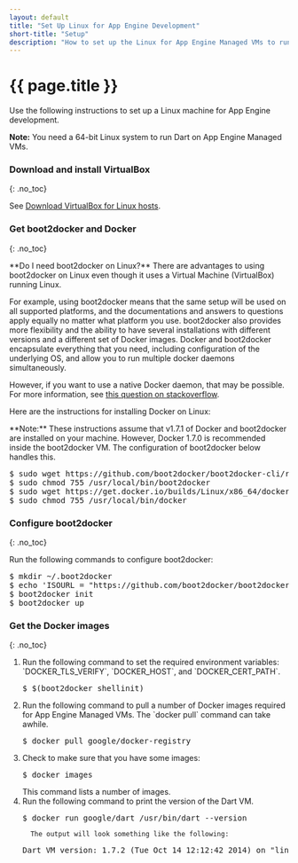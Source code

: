 ```yaml
---
layout: default
title: "Set Up Linux for App Engine Development"
short-title: "Setup"
description: "How to set up the Linux for App Engine Managed VMs to run Dart programs."
---
```


# {{ page.title }}
Use the following instructions to set up a Linux machine for
App Engine development.

<strong>Note:</strong>
You need a 64-bit Linux system to run Dart on App Engine
Managed VMs.

### Download and install VirtualBox
{: .no_toc}

See
<a href="https://www.virtualbox.org/wiki/Linux_Downloads">Download VirtualBox
  for Linux hosts</a>.

### Get boot2docker and Docker 
{: .no_toc}

<aside class="alert alert-info" markdown="1">
**Do I need boot2docker on Linux?**
There are advantages to using boot2docker on Linux even though
it uses a Virtual Machine (VirtualBox) running Linux.

For example, using boot2docker means that the same setup will be used
on all supported platforms,
and the documentations and answers to questions apply equally no
matter what platform you use. boot2docker also provides more
flexibility and the ability to have several installations with
different versions and a different set of Docker images.
Docker and boot2docker encapsulate everything that you need,
including configuration of the underlying OS,
and allow you to run multiple docker daemons simultaneously.

However, if you want to use a native Docker daemon, that
may be possible. For more information, see
[this question on stackoverflow](http://stackoverflow.com/questions/26842682/dockerdaemonconnectionerror-when-setting-google-cloud-managed-vm-in-ubuntu).
</aside>

Here are the instructions for installing Docker on Linux:

<aside class="alert alert-warning" markdown="1">
**Note:**
These instructions assume that v1.7.1 of Docker and boot2docker 
are installed on your machine.
However, Docker 1.7.0 is recommended inside the boot2docker VM.
The configuration of boot2docker below handles this.
</aside>

<pre>
$ sudo wget https://github.com/boot2docker/boot2docker-cli/releases/download/v1.7.1/boot2docker-v1.7.1-linux-amd64 -O /usr/local/bin/boot2docker
$ sudo chmod 755 /usr/local/bin/boot2docker
$ sudo wget https://get.docker.io/builds/Linux/x86_64/docker-latest -O /usr/local/bin/docker
$ sudo chmod 755 /usr/local/bin/docker
</pre>

### Configure boot2docker
{: .no_toc}

Run the following commands to configure boot2docker:

<pre>
$ mkdir ~/.boot2docker
$ echo 'ISOURL = "https://github.com/boot2docker/boot2docker/releases/download/v1.7.0/boot2docker.iso"' > ~/.boot2docker/profile
$ boot2docker init
$ boot2docker up
</pre>

### Get the Docker images
{: .no_toc}

<ol markdown="1">
  <li markdown="1">Run the following command to set the required environment
      variables: `DOCKER_TLS_VERIFY`, `DOCKER_HOST`, and `DOCKER_CERT_PATH`.

<pre>
$ $(boot2docker shellinit)
</pre>
  </li>
  <li markdown="1">Run the following command to pull a number of Docker
      images required for App Engine Managed VMs.
      The `docker pull` command can take awhile.

<pre>
$ docker pull google/docker-registry
</pre>
  </li>

  <li>Check to make sure that you have some images:
<pre>
$ docker images
</pre>
  This command lists a number of images.
  </li>

  <li>Run the following command to print the version of the
      Dart VM. 

<pre>
$ docker run google/dart /usr/bin/dart --version
</pre>
      The output will look something like the following:
<pre>
Dart VM version: 1.7.2 (Tue Oct 14 12:12:42 2014) on "linux_x64"
</pre>
  </li>
</ol>
